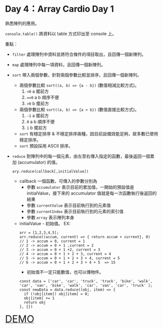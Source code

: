 # Day 4：Array Cardio Day 1

熟悉陣列的應用。

`console.table()` 將資料以 table 方式印出至 console 上。

重點：
- `filter`
  處理陣列中資料並將符合條件的項目取出，且回傳一個新陣列。

- `map`
  處理陣列中每一項資料，且回傳一個新陣列。

- `sort`
  帶入兩個參數，針對兩個參數比較並排序，且回傳一個新陣列。
  - 兩個參數比較 `sort((a, b) => {a - b})` (數值相減比較方式)。
    1. `<0` a 擺前方
    1. `==0` a b 順序不便
    1. `>0` b 擺前方
  - 兩個參數比較 `sort((a, b) => {a > b})` (數值直接比較方式)。
    1. `-1` a 擺前方
    1. `0` a b 順序不便
    1. `1` b 擺前方
  - `sort` 有穩定排序 & 不穩定排序兩種，因目前設備效能足夠，故多數已使用穩定排序。
  - `sort` 預設採用 ASCII 排序。
- `reduce`
  對陣列中的每一個元素，由左至右傳入指定的函數，最後返回一個累加 (accumulator) 的值。
  ```
  ary.reduce(callback[,initialValue])
  ```
  - callback 一個函數，可傳入的參數分別為
    - 參數 `accumulator` 表示目前的累加值，一開始的預設值是 initialValue，接下來的 accumulator 值就是每一次函數執行後返回的結果
    - 參數 `currentValue` 表示目前執行到的元素值
    - 參數 `currentIndex` 表示目前執行到的元素的索引值
    - 參數 `array` 表示陣列本身
  - initialValue - 初始值。
    EX:
    ```
    arr = [1,2,3,4,5];
    arr.reduce((accum, current) => { return accum + current}, 0)
    // 1 -> accum = 0, current = 1
    // 2 -> accum = 0 + 1 ,current = 2
    // 3 -> accum = 0 + 1 +2, current = 3
    // 4 -> accum = 0 + 1 + 2 + 3, current = 4
    // 5 -> accum = 0 + 1 + 2 + 3 + 4, current = 5
    // 6 -> accum = 0 + 1 + 2 + 3 + 4 + 5  => 15
    ```
    - 初始值不一定只能數值，也可以傳物件。
    ```
    const data = ['car', 'car', 'truck', 'truck', 'bike', 'walk', 'car', 'van', 'bike', 'walk', 'car', 'van', 'car', 'truck' ];
    const newData = data.reduce((obj, item) => {
      if (!obj[item]) obj[item] = 0;
      obj[item] += 1
      return obj
    }, {})
    ```

<a href="https://gn00678465.github.io/JavaScript_30_exercise/04%20-%20Array%20Cardio%20Day%201/index-EXERCISE.html" traget="_brank"><font size="6">DEMO</font></a>

